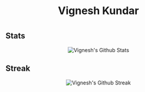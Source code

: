<h1 align="center"> Vignesh Kundar <h1>
  
  ## Stats
  
  <div align="center">
  <img src="https://github-readme-stats.vercel.app/api?username=vignesh-kundar&theme=dark" alt="Vignesh's Github Stats">
  </div>
  
  ## Streak
  <div align="center">
  <img src="https://streak-stats.demolab.com/?user=vignesh-kundar&theme=dark" alt="Vignesh's Github Streak">
  </div>

